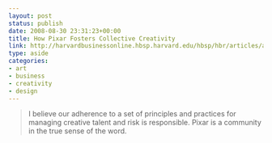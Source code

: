 ```yaml
---
layout: post
status: publish
date: 2008-08-30 23:31:23+00:00
title: How Pixar Fosters Collective Creativity
link: http://harvardbusinessonline.hbsp.harvard.edu/hbsp/hbr/articles/article.jsp?ml_action=get-article&articleID=R0809D&ml_issueid=BR0809&ml_subscriber=true&pageNumber=1&_requestid=381209
type: aside
categories:
- art
- business
- creativity
- design
---
```


> I believe our adherence to a set of principles and practices for managing creative talent and risk is responsible. Pixar is a community in the true sense of the word.
